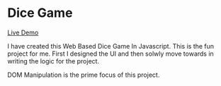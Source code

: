 # Dice Game

[Live Demo](https://play-dice-game.netlify.app/)

I have created this Web Based Dice Game In Javascript. This is the fun project for me. First I designed the UI and then solwly move towards in writing the logic for the project.

DOM Manipulation is the prime focus of this project.
